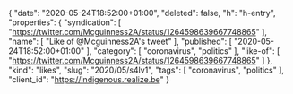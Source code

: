 {
  "date": "2020-05-24T18:52:00+01:00",
  "deleted": false,
  "h": "h-entry",
  "properties": {
    "syndication": [
      "https://twitter.com/Mcguinness2A/status/1264598639667748865"
    ],
    "name": [
      "Like of @Mcguinness2A's tweet"
    ],
    "published": [
      "2020-05-24T18:52:00+01:00"
    ],
    "category": [
      "coronavirus",
      "politics"
    ],
    "like-of": [
      "https://twitter.com/Mcguinness2A/status/1264598639667748865"
    ]
  },
  "kind": "likes",
  "slug": "2020/05/s4lv1",
  "tags": [
    "coronavirus",
    "politics"
  ],
  "client_id": "https://indigenous.realize.be"
}

